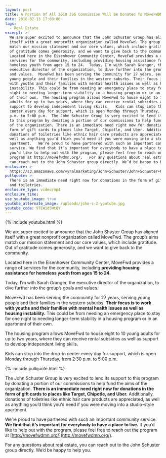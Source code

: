 ```yaml
---
layout: post
title: A Portion Of All 2018 JSG Commission Will Be Donated To MoveFWDMN
date: 2018-02-13 17:00:00
tags:
  - Real Estate
excerpt: >-
  We are super excited to announce that the John Schuster Group has aligned
  itself with a great nonprofit organization called MoveFwd. The group’s aims
  match our mission statement and our core values, which include gratitude. Out
  of gratitude comes generosity, and we want to give back to the community. 
  Located here in the Eisenhower Community Center, MoveFwd provides a range of
  services for the community, including providing housing assistance for
  homeless youth from ages 15 to 24.  Today, I’m with Sarah Granger, the
  executive director of the organization, to dive further into the group’s goals
  and values.  MoveFwd has been serving the community for 27 years, serving
  young people and their families in the western suburbs. Their focus is to work
  with youths and their families with mental health issues as well as housing
  instability. This could be from needing an emergency place to stay for one
  night to needing longer-term stability in a housing program or in an apartment
  of their own.  The housing program allows MoveFwd to house eight to 10 young
  adults for up to two years, where they can receive rental subsidies as well as
  support to develop independent living skills.   Kids can stop into the drop-in
  center every day for support, which is open Monday through Thursday, from 2:30
  p.m. to 5:00 p.m.  The John Schuster Group is very excited to lend its support
  to this program by donating a portion of our commissions to help fund the aims
  of the organization. There is an immediate need right now for donations in the
  form of gift cards to places like Target, Chipotle, and Uber. Additionally,
  donations of toiletries like ethnic hair care products are appreciated, as
  well as anything you’d think you’d need if you were moving into a studio-style
  apartment.   We’re proud to have partnered with such an important community
  service. We find that it’s important for everybody to have a place to live. If
  you’d like to help out with the program, please feel free to reach out the
  program at http://movefwdmn.org/.   For any questions about real estate, you
  can reach out to the John Schuster group directly. We’d be happy to help you.
enclosure: >-
  https://s3.amazonaws.com/vyralmarketing/John+Schuster/John+Schuster+Group-+Move+Forward.mp4
pullquote: >-
  There is an immediate need right now for donations in the form of gift cards
  and toiletries.
enclosure_type: video/mp4
enclosure_time:
use_youtube_image: true
youtube_alternate_image: /uploads/john-s-2-youtube.jpg
youtube_code: 9TEW1dSWtOY
---
```


{% include youtube.html %}

We are super excited to announce that the John Shuster Group has aligned itself with a great nonprofit organization called MoveFwd. The group’s aims match our mission statement and our core values, which include gratitude. Out of gratitude comes generosity, and we want to give back to the community.

Located here in the Eisenhower Community Center, MoveFwd provides a range of services for the community, including **providing housing assistance for homeless youth from ages 15 to 24.**

Today, I’m with Sarah Granger, the executive director of the organization, to dive further into the group’s goals and values.

MoveFwd has been serving the community for 27 years, serving young people and their families in the western suburbs. **Their focus is to work with youths and their families with mental health issues as well as housing instability.** This could be from needing an emergency place to stay for one night to needing longer-term stability in a housing program or in an apartment of their own.

The housing program allows MoveFwd to house eight to 10 young adults for up to two years, where they can receive rental subsidies as well as support to develop independent living skills.

Kids can stop into the drop-in center every day for support, which is open Monday through Thursday, from 2:30 p.m. to 5:00 p.m.&nbsp;

{% include pullquote.html %}

The John Schuster Group is very excited to lend its support to this program by donating a portion of our commissions to help fund the aims of the organization. **There is an immediate need right now for donations in the form of gift cards to places like Target, Chipotle, and Uber.** Additionally, donations of toiletries like ethnic hair care products are appreciated, as well as anything you’d think you’d need if you were moving into a studio-style apartment.

We’re proud to have partnered with such an important community service. **We find that it’s important for everybody to have a place to live.** If you’d like to help out with the program, please feel free to reach out the program at [http://movefwdmn.org/](http://movefwdmn.org/).

For any questions about real estate, you can reach out to the John Schuster group directly. We’d be happy to help you.
